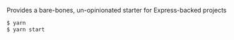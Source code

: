Provides a bare-bones, un-opinionated starter for Express-backed projects

```bash
$ yarn
$ yarn start
```
